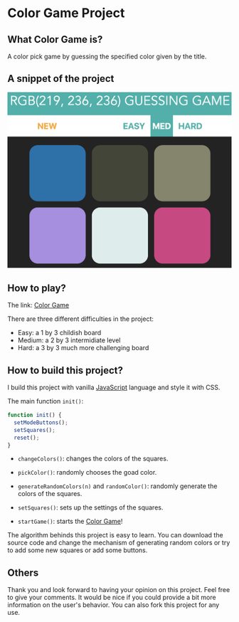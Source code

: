 # Color Game Project

## What Color Game is?

A color pick game by guessing the specified color given by the title.

## A snippet of the project

![](./screenshot.png)

## How to play?

The link: [Color Game](https://walkccc.github.io/webapps/ColorGame/)

There are three different difficulties in the project:

- Easy: a 1 by 3 childish board
- Medium: a 2 by 3 intermidiate level
- Hard: a 3 by 3 much more challenging board

## How to build this project?

I build this project with vanilla [JavaScript](https://www.javascript.com) language and style it with CSS.

The main function `init()`:

```javascript
function init() {
  setModeButtons();
  setSquares();
  reset();
}
```

- `changeColors()`: changes the colors of the squares.

- `pickColor()`: randomly chooses the goad color.

- `generateRandomColors(n)` and `randomColor()`: randomly generate the colors of the squares.

- `setSquares()`: sets up the settings of the squares.

- `startGame()`: starts the [Color Game](https://walkccc.github.io/webapps/ColorGame/)!

The algorithm behinds this project is easy to learn. You can download the source code and change the mechanism of generating random colors or try to add some new squares or add some buttons.

## Others

Thank you and look forward to having your opinion on this project. Feel free to give your comments. It would be nice if you could provide a bit more information on the user's behavior. You can also fork this project for any use.
